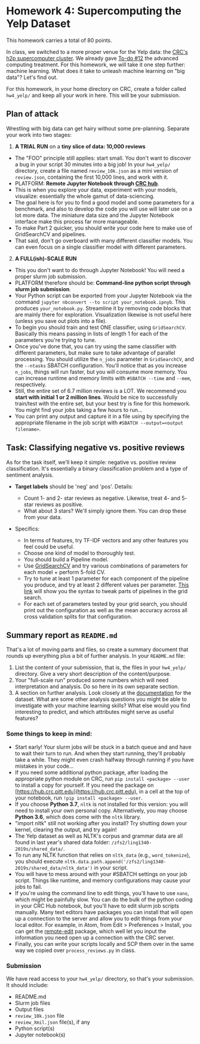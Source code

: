 # Homework 4: Supercomputing the Yelp Dataset
This homework carries a total of 80 points.


In class, we switched to a more proper venue for the Yelp data: the [CRC's h2p supercomputer cluster](https://crc.pitt.edu/). We already gave [To-do #12](todo#todo12) the advanced computing treatment. For this homework, we will take it one step further: machine learning. What does it take to unleash machine learning on "big data"? Let's find out.

For this homework, in your home directory on CRC, create a folder called `hw4_yelp/` and keep all your work in here. This will be your submission.

## Plan of attack

Wrestling with big data can get hairy without some pre-planning.  Separate your work into two stages:

1. **A TRIAL RUN** on a **tiny slice of data: 10,000 reviews**
  - The "FOO" principle still applies: start small. You don't want to discover a bug in your script 30 minutes into a big job!  In your `hw4_yelp/` directory, create a file named `review_10k.json` as a mini version of `review.json`, containing the first 10,000 lines, and work with it.
  - PLATFORM: **Remote Jupyter Notebook through [CRC hub](https://hub.crc.pitt.edu)**.  
  - This is when you explore your data, experiment with your models, visualize: essentially the whole gamut of data-sciencing.
  - The goal here is for you to find a good model and some parameters for a benchmark, and also to develop the code you will use will later use on a lot more data. The miniature data size and the Jupyter Notebook interface make this process far more manageable.
  - To make Part 2 quicker, you should write your code here to make use of GridSearchCV and pipelines.
 - That said, don't go overboard with many different classifier models. You can even focus on a single classifier model with different parameters.

2. **A FULL(ish)-SCALE RUN**
  - This you don't want to do through Jupyter Notebook! You will need a proper slurm job submission.
  - PLATFORM therefore should be: **Command-line python script through slurm job submission**.
  - Your Python script can be exported from your Jupyter Notebook via the command `jupyter nbconvert --to script your_notebook.ipnyb`. This produces `your_notebook.py`.  Streamline it by removing code blocks that are mainly there for exploration. Visualization likewise is not useful here (unless you save out plots into a file).
  - To begin you should train and test ONE classifier, using `GridSearchCV`. Basically this means passing in lists of length 1 for each of the parameters you're trying to tune.
  - Once you've done that, you can try using the same classifier with different parameters, but make sure to take advantage of parallel processing. You should utilize the `n_jobs` parameter in `GridSearchCV`, and the `--ntasks` SBATCH configuration. You'll notice that as you increase `n_jobs`, things will run faster, but you will consume more memory. You can increase runtime and memory limits with `#SBATCH --time` and `--mem`, respectively.
  - Still, the entire set of 6.7 million reviews is a LOT. We recommend you **start with initial 1 or 2 million lines**. Would be nice to successfully train/test with the entire set, but your best try is fine for this homework. You might find your jobs taking a few hours to run...
  - You can print any output and capture it in a file using by specifying the appropriate filename in the job script with `#SBATCH --output=<output filename>`.


## Task: Classifying negative vs. positive reviews

As for the task itself, we'll keep it simple: negative vs. positive review classification. It's essentially a binary classification problem and a type of sentiment analysis.

- **Target labels** should be 'neg' and 'pos'. Details:
  - Count 1- and 2- star reviews as negative. Likewise, treat 4- and 5- star reviews as positive.
  - What about 3 stars? We'll simply ignore them. You can drop these from your data.

- Specifics:    
   - In terms of features, try TF-IDF vectors and any other features you feel could be useful.
   - Choose one kind of model to thoroughly test.
   - You should build a Pipeline model.
   - Use [GridSearchCV](https://scikit-learn.org/stable/modules/generated/sklearn.model_selection.GridSearchCV.html#sklearn.model_selection.GridSearchCV) and try various combinations of parameters for each model + perform 5-fold CV.
   - Try to tune at least 1 parameter for each component of the pipeline you produce, and try at least 2 different values per parameter. [This link](https://scikit-learn.org/stable/tutorial/statistical_inference/putting_together.html) will show you the syntax to tweak parts of pipelines in the grid search.
   - For each set of parameters tested by your grid search, you should print out the configuration as well as the mean accuracy across all cross validation splits for that configuration.


## Summary report as `README.md`

That's a lot of moving parts and files, so create a summary document that rounds up everything plus a bit of further analysis. In your `README.md` file:

1. List the content of your submission, that is, the files in your `hw4_yelp/` directory. Give a very short description of the content/purpose.
1. Your "full-scale run" produced some numbers which will need interpretation and analysis. Do so here in its own separate section.
1. A section on further analysis.
	Look closely at the [documentation](https://www.yelp.com/dataset/documentation/main) for the dataset. What are some other analysis questions you might be able to investigate with your machine learning skills? What else would you find interesting to predict, and which attributes might serve as useful features?


### Some things to keep in mind:

- Start early! Your slurm jobs will be stuck in a batch queue and and have to wait their turn to run. And when they start running, they'll probably take a while. They might even crash halfway through running if you have mistakes in your code...
- If you need some additional python package, after loading the appropriate python module on CRC, run `pip install <package> --user` to install a copy for yourself. If you need the package on  [https://hub.crc.pitt.edu](https://hub.crc.pitt.edu), in a cell at the top of your notebook, run `!pip install <package> --user`.
- If you choose **Python 3.7**, `nltk` is not installed for this version: you will need to install your own personal copy. Alternatively, you may choose **Python 3.6**, which does come with the `nltk` library.
- "import nltk" still not working after you install? Try shutting down 
your kernel, clearing the output, and try again!
- The Yelp dataset as well as NLTK's corpus and grammar data are all found in last year's shared data folder: `/zfs2/ling1340-2019s/shared_data/`.
- To run any NLTK function that relies on `nltk_data` (e.g., `word_tokenize`), you should execute `nltk.data.path.append('/zfs2/ling1340-2019s/shared_data/nltk_data')` in your script.
- You will have to mess around with your #SBATCH settings on your job script. Things like runtime, and memory configurations may cause your jobs to fail.
- If you're using the command line to edit things, you'll have to use `nano`, which might be painfully slow. You can do the bulk of the python coding in your CRC Hub notebook, but you'll have to edit slurm job scripts manually. Many text editors have packages you can install that will open up a connection to the server and allow you to edit things from your local editor. For example, in Atom, from Edit > Preferences > Install, you can get the [remote-edit](https://atom.io/packages/remote-edit) package, which well let you input the information you need open up a connection with the CRC server.
- Finally, you can write your scripts locally and SCP them over in the same way we copied over `process_reviews.py` in class.

<!--
- If you have X11 forwarding set up, you can simply add the `-X` flag to your `ssh` command, like `ssh -X <username>@h2p.crc.pitt.edu`, and you should be able to directly use `gedit` to edit files with a user interface with `gedit <filename>`. If this fails, you can google how to set up X11 forwarding on your system (should be simple for Mac users, not so much for Windows).
-->





### Submission

We have read access to your `hw4_yelp/` directory, so that's your submission. It should include:

- README.md
- Slurm job files
- Output files
- `review_10k.json` file
- `review_Xmil.json` file(s), if any
- Python script(s)
- Jupyter notebook(s)
